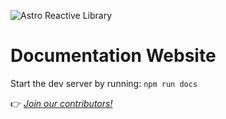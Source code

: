![Astro Reactive Library](https://user-images.githubusercontent.com/4262489/193419437-6e437743-47bf-482b-8f7e-de3c7f5285f8.png)

# Documentation Website

Start the dev server by running: `npm run docs`

👉 _[Join our contributors!](https://github.com/astro-reactive/astro-reactive/blob/main/CONTRIBUTING.md)_

